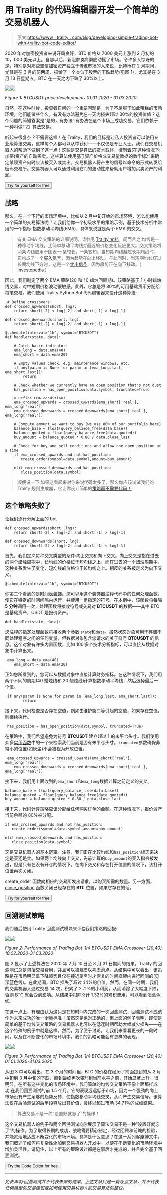# 用 Trality 的代码编辑器开发一个简单的交易机器人

> 原文:[https://www . trality . com/blog/developing-simple-trading-bot-with-trality-bot-code-editor/](https://www.trality.com/blog/developing-simple-trading-bot-with-trality-bot-code-editor/)

2020 年对加密投资者来说开局良好，BTC 价格从 7000 美元上涨到 2 月初的 10，000 美元以上。自那以后，新冠肺炎病彻底动摇了市场。令许多人惊讶的是，特别是对那些坚信加密资产独立于传统市场的人来说，比特币在 2 月期间，尤其是在 3 月的前两周，描绘了一个类似于股票的下跌趋势(见图 1)，尤其是在 3 月 13 日星期五，BTC 在一天之内下跌了 30%以上。

![](img/95d676ed639b9887e95a27160e69dc5f.png)![](img/54589d861d46abdcc3f38603a0eafb07.png)



*Figure 1: BTCUSDT price developments 01.01.2020 - 31.03.2020*



自然，在这种时候，投资者自问的一个重要问题是，为了不屈服于如此糟糕的市场环境，他们能做些什么。有没有办法避免在一天内损失超过 30%的投资价值？这个问题的简短答案是“是的，有办法”:有办法在这个市场上成功交易，它们依赖于一种叫做T2】算法交易。

听起来很复杂？不需要这样！在 Trality，我们的目标是让私人投资者可以使用专业级算法交易，这样每个人都可以从中获利——不仅仅是专业人士。我们在交易机器人的帮助下做到了这一点！这些是交易算法的技术载体，控制着(在这种情况下:加密)资产的自动买卖。这些算法使用基于资产价格或交易量数据的数学标准来确定某项资产何时应该被买入或卖出。交易机器人将产生的信号以命令的形式转发给密码交易所。交易机器人可以通过利用它们的波动性来帮助用户增加买卖资产的利润。

<button type="button" class="chakra-button css-1hnfsz">Try for yourself for free</button>

## 战略

那么，在一个下行的市场环境中，比如从 2 月中旬开始的市场环境，怎么能使用一个简单的交易算法呢？让我们给你一个初级水平的策略示例，基于技术分析中常用的一个指标:指数移动平均线(EMA)，具体来说就是两个 EMA 的交叉。

> 有关 EMA 交叉策略的详细说明，请参见 [Trality 文档](https://docs.trality.com/trality-rule-builder/signal-generation/ma-crossover)。简而言之:均线是一种移动平均线，比简单移动平均线对最近的价格变化反应更大。交叉策略将两条均线应用于图表:一条较长，一条较短。当短期均线越过长期均线时，它构成了一个[买入信号](https://www.investopedia.com/terms/b/buy-signal.asp)，因为趋势在向上移动。与此同时，当短期均线穿过长期均线下方时，这是一个[卖出信号](https://www.investopedia.com/terms/s/sell-signal.asp)，因为趋势正在向下移动。( [Investopedia](https://www.investopedia.com/articles/active-trading/052014/how-use-moving-average-buy-stocks.asp) )

因此，我们制定了两个 EMA 策略(20 和 40 蜡烛回顾期)。该策略基于 1 小时蜡烛线交易，对中短期价格波动很敏感。此外，它总是将 80%的可用基础货币分配给每笔交易。我们使用 Trality Python Bot 代码编辑器来设计这种算法:

```
 # Define crossovers
def crossed_upwards(short, lng):
    return short[-2] < lng[-2] and short[-1] > lng[-1]

def crossed_downwards(short, lng):
    return short[-2] > lng[-2] and short[-1] < lng[-1]

@schedule(interval="1h", symbol="BTCUSDT")
def handler(state, data):

    # Catch basic indicators
    ema_long = data.ema(40)
    ema_short = data.ema(20)

    # Empty values check, e.g. maintenance windows, etc.
    if any(param is None for param in [ema_long.last, ema_short.last]):
        return

    # Check whether we currently have an open position that's not dust
    has_position = has_open_position(data.symbol, truncated=True)

    # Define EMA conditions
    ema_crossed_upwards = crossed_upwards(ema_short['real'], ema_long['real'])
    ema_crossed_downwards = crossed_downwards(ema_short['real'], ema_long['real'])

    # Compute amount we want to buy (we use 80% of our portfolio here)
    balance_base = float(query_balance_free(data.base))
    balance_quoted = float(query_balance_free(data.quoted))
    buy_amount = balance_quoted * 0.80 / data.close_last

    # Check for buy and sell conditions and allow one open position at a time
    if ema_crossed_upwards and not has_position:
       create_order(symbol=data.symbol,amount=buy_amount)

    elif ema_crossed_downwards and has_position:
       close_position(data.symbol) 
```

> 顺便说一下:如果这看起来对你来说代码太多了，那么你应该试试我们的 Trality 规则生成器，它让你设计简单的[策略而不需要代码！](/blog/building-simple-trading-bot-with-trality-rule-builder/)

## 这个策略失败了

让我们逐行分解上面的 bot

```
def crossed_upwards(short, lng):
    return short[-2] < lng[-2] and short[-1] > lng[-1]

def crossed_downwards(short, lng):
    return short[-2] > lng[-2] and short[-1] < lng[-1] 
```

首先，我们定义每种交叉类型的条件:向上交叉和向下交叉。向上交叉是指在过去的两个蜡烛周期中，长均线的价格位于短均线之上，而在过去的一个蜡烛周期中，这种关系发生了变化，短均线的价格位于长均线之上。相反的关系被定义为向下交叉。

```
@schedule(interval="1h", symbol="BTCUSDT")
```

你第二个看到的是[时间表装饰](https://docs.trality.com/trality-code-editor/core-concepts/overview)。您可以用这个装饰器注释代码中的任何处理函数，使它在特定的时间间隔内运行，并使用一组指定的符号。在本例中，该函数将每隔 **5 分钟**调用一次，处理函数将接收符号或交易对 **BTCUSDT** 的数据——其中 BTC 是基础资产，USDT 是报价资产。

```
def handler(state, data):
```

您注释的指定处理函数将接收两个参数:`state`和`data`。虽然[状态对象](https://docs.trality.com/trality-code-editor/core-concepts/overview-1)可用于存储不同处理程序之间的任何变量，但数据对象包含您请求的关于符号 **BTCUSDT** 的信息。这个对象有许多内置函数，比如 100 多个技术分析指标，可以直接从数据对象中计算出来。

```
 ema_long = data.ema(40)
    ema_short = data.ema(20)
```

正如您所看到的，您可以从数据对象中直接计算财务指标。在这种情况下，我们用两个不同的周期(40 蜡烛线和 20 蜡烛线)计算指数移动平均线，然后选择最后一个值。

```
 if any(param is None for param in [ema_long.last, ema_short.last]):
        return
```

接下来，代码检查是否存在空值，例如由维护窗口等引起的空值，如果存在空值，则继续执行。

```
 has_position = has_open_position(data.symbol, truncated=True)
```

在策略中，我们希望避免为符号 **BTCUSDT** 建立超过 **1** 的未平仓头寸。我们使用众多[实用函数](https://docs.trality.com/trality-code-editor/api-documentation/position/querying)中的一个来检索我们当前是否有未平仓头寸。`truncated`参数确保非常小的位置(如灰尘)不会被视为开放位置。

```
 ema_crossed_upwards = crossed_upwards(ema_short['real'], ema_long['real'])
    ema_crossed_downwards = crossed_downwards(ema_short['real'], ema_long['real'])
```

接下来，我们用上面收到的`ema_short`和`ema_long`数据计算之前定义的交叉。

```
balance_base = float(query_balance_free(data.base))
balance_quoted = float(query_balance_free(data.quoted))
buy_amount = balance_quoted * 0.80 / data.close_last
```

接下来，代码计算策略应该分配给任何购买订单的金额。在这种情况下，报价资产当前余额的 80%被分配。

```
if ema_crossed_upwards and not has_position:
   create_order(symbol=data.symbol,amount=buy_amount)

elif ema_crossed_downwards and has_position:
   close_position(data.symbol)
```

这是交易机器人的基本逻辑。注意，我们正在比较均线和`has_position`标志来决定是买还是卖。如果两个均线向上交叉，先前计算的`buy_amount`的买入指令被发出，但是只有在没有开仓的情况下。在向下交叉和存在打开位置的情况下，该打开位置再次关闭。

create_order 函数向相应的交易所发出请求，以购买所需的数量。另一方面， [close_position](https://docs.trality.com/trality-code-editor/api-documentation/position/adjust#close_position) 函数关闭已经存在的 **BTC** 位置，如果它存在的话。

<button type="button" class="chakra-button css-1hnfsz">Try for yourself for free</button>

## 回溯测试策略

我们随后使用 Trality 回溯测试模块来评估我们策略的回报:

![](img/7c67231ad85ed5762ff6fdfe63cd18c7.png)![](img/fd67063da45f1d5a3fbbd00aaa16dcf0.png)



*Figure 2: Performance of Trading Bot (1h) BTCUSDT EMA Crossover (20,40) 10.02.2020-31.03.2020*



图 2 显示了上述算法在 2020 年 2 月 10 日至 3 月 31 日期间的结果。Trality 的回溯测试总是包括交易费用，并且可以被建模以考虑滑点。从结果中可以看出，该策略是在市场明显呈下降趋势且仅在接近尾声时才恢复的时间框架内进行回测的(见深蓝色线)。在此期间，BTC 损失了超过 34%的价值。然而，在同一时期，我们的交易机器人通过交易 14 次，积累了 2.71%的小利润，从而消除了大幅度下跌，否则 BTC 就会受到影响。从结果中扣除总计 1.32%的累积费用，可以看到淡蓝色线。

在这一点上，有理由认为这只是在短时间内完成的一次回溯测试，回溯测试不应该作为未来成功的唯一衡量标准！虽然这是绝对正确的，但上面的例子表明，即使是简单的基于均线交叉策略的交易机器人也可以在低迷时期帮助大幅减少损失——在这个特殊的例子中就是这样。然而，为了便于讨论，让我们来看看更长的一段时间，以及在不断变化的市场环境中，我们的策略可能会有怎样的表现。

![](img/4a427f71e55078a1a6487887a749cc28.png)![](img/85725cde5e234d408925dcbd53bc98d1.png)



*Figure 3: Performance of Trading Bot (1h) BTCUSDT EMA Crossover (20,40) 01.01.2020-31.03.2020*



从图 3 中可以看出，在 3 个月的时间里，BTC 的价格在经历了前面提到的从 2 月中旬到 3 月中旬的下跌，直到最终再次攀升到当前水平之前，开始显著上升。很明显，在所有这些变化的市场环境中，我们简单的均线交叉策略不像上面那样成功:在我们回溯测试的前 1.5 个月，它的表现远远低于市场，因为一个强劲的向上市场没有产生足够的趋势反转，使指数移动平均线交叉，从而产生交易信号。该算法仅在后验测试的后半段释放出其价值，最终以超过市场 34.71%的成绩结束。

> 算法交易不是一种“设置好就忘了”的操作！

这个交易机器人的例子和两个回溯测试向你展示了算法交易不是一种“设置好就忘了”的操作。为了取得长期的成功，战略需要精心制定，经过回顾和前瞻的检验，并能灵活地适应不断变化的市场环境。具体是什么意思？在这一系列客座博文中，我们概述了如何将复杂性添加到交易机器人开发中，以便在不断变化的市场环境中增加灵活性。请记住，以上所有的策略设计都是在事后才完成的，并且完全基于回溯测试。

<button type="button" class="chakra-button css-1hnfsz">Try the Code Editor for free</button>

* * *

*免责声明:回溯测试并不代表未来的结果，上述文章只是一篇观点文章，并不代表任何类型的交易建议或如何使用交易机器人或交易算法的建议。*